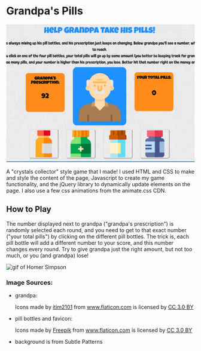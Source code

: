 Grandpa's Pills
============================================
![demo image](assets/images/grandpa's-pills-demo.PNG)

A "crystals collector" style game that I made! I used HTML and CSS to make and style the content of the page, Javascript to create my game functionality, and the jQuery library to dynamically update elements on the page. I also use a few css animations from the animate.css CDN.   

## How to Play
The number displayed next to grandpa ("grandpa's prescription") is randomly selected each round, and you need to get to that exact number ("your total pills") by clicking on the different pill bottles. The trick is, each pill bottle will add a different number to your score, and this number changes every round. Try to give grandpa just the right amount, but not too much, or you (and grandpa) lose! 

![gif of Homer Simpson](https://media.giphy.com/media/3orieZ9wFdVEggJu1O/giphy.gif)


### Image Sources: 

+ grandpa: <div>Icons made by <a href="https://www.flaticon.com/authors/itim2101" title="itim2101">itim2101</a> from <a href="https://www.flaticon.com/" 			    title="Flaticon">www.flaticon.com</a> is licensed by <a href="http://creativecommons.org/licenses/by/3.0/" 			    title="Creative Commons BY 3.0" target="_blank">CC 3.0 BY</a></div>

+ pill bottles and favicon: <div>Icons made by <a href="https://www.freepik.com/" title="Freepik">Freepik</a> from <a href="https://www.flaticon.com/" 			    title="Flaticon">www.flaticon.com</a> is licensed by <a href="http://creativecommons.org/licenses/by/3.0/" 			    title="Creative Commons BY 3.0" target="_blank">CC 3.0 BY</a></div>
  
+ background is from Subtle Patterns



